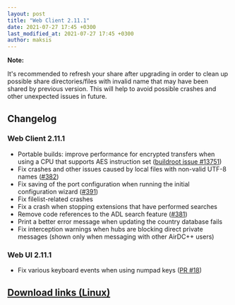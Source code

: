 ```yaml
---
layout: post
title: "Web Client 2.11.1"
date: 2021-07-27 17:45 +0300
last_modified_at: 2021-07-27 17:45 +0300
author: maksis
---
```


<!--more-->


**Note:** 

It's recommended to refresh your share after upgrading in order to clean up possible share directories/files with invalid name that may have been shared by previous version. This will help to avoid possible crashes and other unexpected issues in future.

## Changelog

### Web Client 2.11.1

- Portable builds: improve performance for encrypted transfers when using a CPU that supports AES instruction set ([buildroot issue #13751](https://bugs.busybox.net/show_bug.cgi?id=13751))
- Fix crashes and other issues caused by local files with non-valid UTF-8 names ([#382](https://github.com/airdcpp-web/airdcpp-webclient/issues/382))
- Fix saving of the port configuration when running the initial configuration wizard ([#391](https://github.com/airdcpp-web/airdcpp-webclient/issues/391))
- Fix filelist-related crashes
- Fix a crash when stopping extensions that have performed searches
- Remove code references to the ADL search feature ([#381](https://github.com/airdcpp-web/airdcpp-webclient/issues/381))
- Print a better error message when updating the country database fails
- Fix interception warnings when hubs are blocking direct private messages (shown only when messaging with other AirDC++ users)


### Web UI 2.11.1

- Fix various keyboard events when using numpad keys ([PR #18](https://github.com/airdcpp-web/airdcpp-webui/pull/18))

## [Download links (Linux)](/docs/installation/linux-binaries.html)
